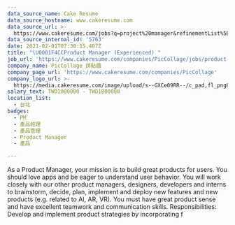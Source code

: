 ```yaml
---
data_source_name: Cake Resume
data_source_hostname: www.cakeresume.com
data_source_url: >-
  https://www.cakeresume.com/jobs?q=project%20manager&refinementList%5Blang_name%5D%5B0%5D=English&refinementList%5Bsalary_type%5D=per_year&range%5Bsalary_range%5D%5Bmin%5D=1000000&page=2
data_source_internal_id: '5763'
date: 2021-02-01T07:30:15.407Z
title: "\U0001F4CCProduct Manager (Experienced) "
job_url: 'https://www.cakeresume.com/companies/PicCollage/jobs/product-manager-f040c9'
company_name: PicCollage 拼貼趣
company_page_url: 'https://www.cakeresume.com/companies/PicCollage'
company_logo_url: >-
  https://media.cakeresume.com/image/upload/s--GXCe09RR--/c_pad,fl_png8,h_200,w_200/v1516267311/page__logo_1482125639.png
salary_text: TWD1000000 - TWD1800000
location_list:
  - 台北
badges:
  - PM
  - 產品經理
  - 產品管理
  - Product Manager
  - 產品

---
```


As a Product Manager, your mission is to build great products for users. You should love apps and be eager to understand user behavior. You will work closely with our other product managers, designers, developers and interns to brainstorm, decide, plan, implement and deploy new features and new products (e.g. related to AI, AR, VR). You must have great product sense and have excellent teamwork and communication skills. Responsibilities: Develop and implement product strategies by incorporating f